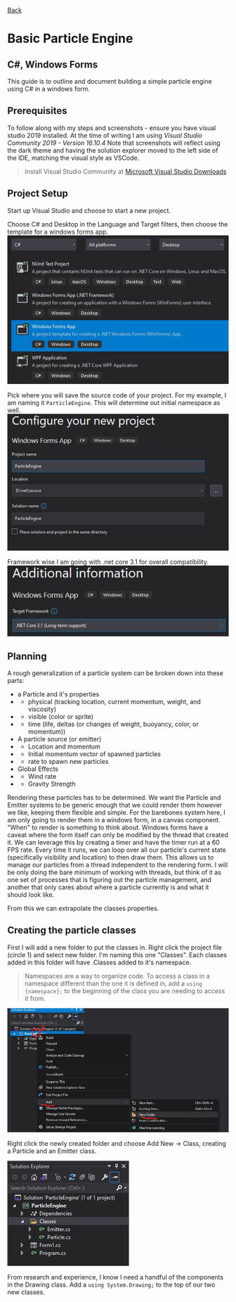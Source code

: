 [Back](/)

# Basic Particle Engine
## C#, Windows Forms
This guide is to outline and document building a simple particle engine using C# in a windows form.

## Prerequisites
To follow along with my steps and screenshots - ensure you have visual studio 2019 installed.
At the time of writing I am using *Visual Studio Community 2019 - Version 16.10.4*
Note that screenshots will reflect using the dark theme and having the solution explorer moved to the left side of the IDE, matching the visual style as VSCode.

> Install Visual Studio Community at [Microsoft Visual Studio Downloads](https://visualstudio.microsoft.com/downloads/)

## Project Setup
Start up Visual Studio and choose to start a new project.

Choose C# and Desktop in the Language and Target filters, then choose the template for a windows forms app.
![Filters](/images/tutorials/csharp_particles/creating_new_project_filters.jpg)

Pick where you will save the source code of your project. For my example, I am naming it `ParticleEngine`. This will determine out initial namespace as well.
![Project name](/images/tutorials/csharp_particles/creating_new_project_naming.jpg)

Framework wise I am going with .net core 3.1 for overall compatibility.
![Framework selection](/images/tutorials/csharp_particles/creating_new_project_framework.jpg)

## Planning
A rough generalization of a particle system can be broken down into these parts:
* a Particle and it's properties
* * physical (tracking location, current momentum, weight, and viscosity)
* * visible (color or sprite)
* * time (life, deltas (or changes of weight, buoyancy, color, or momentum))
* A particle source (or emitter)
* * Location and momentum
* * Initial momentum vector of spawned particles
* * rate to spawn new particles
* Global Effects
* * Wind rate
* * Gravity Strength

Rendering these particles has to be determined. We want the Particle and Emitter systems to be generic enough that we could render them however we like, keeping them flexible and simple.
For the barebones system here, I am only going to render them in a windows form, in a canvas component.
"When" to render is something to think about. Windows forms have a caveat where the form itself can only be modified by the thread that created it.
We can leverage this by creating a timer and have the timer run at a 60 FPS rate. Every time it runs, we can loop over all our particle's current state (specifically visibility and location) to then draw them. This allows us to manage our particles from a thread independent to the rendering form.
I will be only doing the bare minimum of working with threads, but think of it as one set of processes that is figuring out the particle management, and another that only cares about where a particle currently is and what it should look like.

From this we can extrapolate the classes properties.

## Creating the particle classes
First I will add a new folder to put the classes in. Right click the project file (circle 1) and select new folder. I'm naming this one "Classes".
Each classes added in this folder will have .Classes added to it's namespace.

> Namespaces are a way to organize code. To access a class in a namespace different than the one it is defined in, add a `using {namespace};` to the beginning of the class you are needing to access it from.

![adding a folder to project root](/images/tutorials/csharp_particles/adding_new_folder_to_project_root.jpg)

Right click the newly created folder and choose Add New -> Class, creating a Particle and an Emitter class.

![added classes](/images/tutorials/csharp_particles/adding_classes.jpg)

From research and experience, I know I need a handful of the components in the Drawing class. Add a `using System.Drawing;` to the top of our two new classes.
